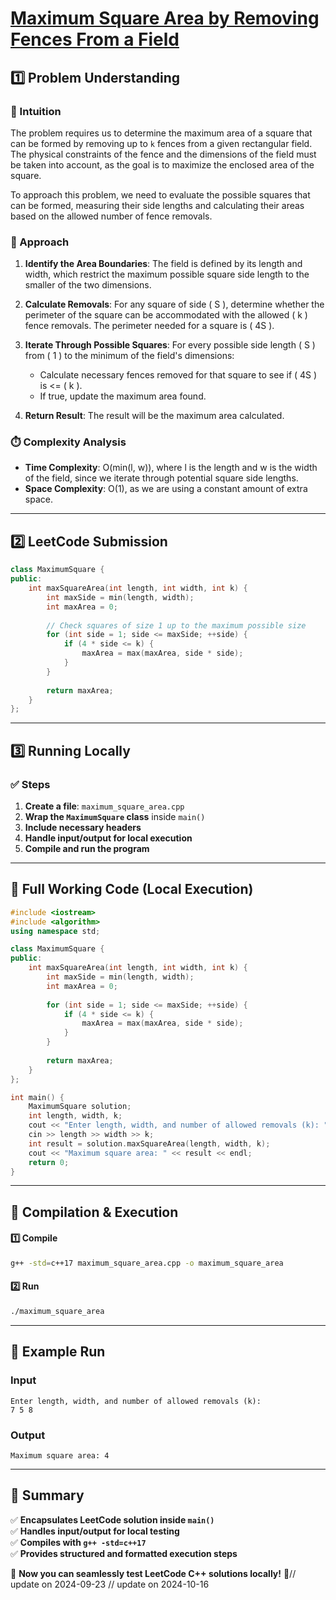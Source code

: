 # **[Maximum Square Area by Removing Fences From a Field](https://leetcode.com/problems/maximum-square-area-by-removing-fences-from-a-field/description/)**  

## **1️⃣ Problem Understanding**  
### **📌 Intuition**  
The problem requires us to determine the maximum area of a square that can be formed by removing up to `k` fences from a given rectangular field. The physical constraints of the fence and the dimensions of the field must be taken into account, as the goal is to maximize the enclosed area of the square. 

To approach this problem, we need to evaluate the possible squares that can be formed, measuring their side lengths and calculating their areas based on the allowed number of fence removals.

### **🚀 Approach**  
1. **Identify the Area Boundaries**: The field is defined by its length and width, which restrict the maximum possible square side length to the smaller of the two dimensions.
  
2. **Calculate Removals**: For any square of side \( S \), determine whether the perimeter of the square can be accommodated with the allowed \( k \) fence removals. The perimeter needed for a square is \( 4S \).

3. **Iterate Through Possible Squares**: For every possible side length \( S \) from \( 1 \) to the minimum of the field's dimensions:
   - Calculate necessary fences removed for that square to see if \( 4S \) is <= \( k \).
   - If true, update the maximum area found.

4. **Return Result**: The result will be the maximum area calculated.

### **⏱️ Complexity Analysis**  
- **Time Complexity**: O(min(l, w)), where l is the length and w is the width of the field, since we iterate through potential square side lengths.
- **Space Complexity**: O(1), as we are using a constant amount of extra space.

---  

## **2️⃣ LeetCode Submission**  
```cpp
class MaximumSquare {
public:
    int maxSquareArea(int length, int width, int k) {
        int maxSide = min(length, width);
        int maxArea = 0;
        
        // Check squares of size 1 up to the maximum possible size
        for (int side = 1; side <= maxSide; ++side) {
            if (4 * side <= k) {
                maxArea = max(maxArea, side * side);
            }
        }
        
        return maxArea;
    }
};
```  

---  

## **3️⃣ Running Locally**  
### **✅ Steps**  
1. **Create a file**: `maximum_square_area.cpp`  
2. **Wrap the `MaximumSquare` class** inside `main()`  
3. **Include necessary headers**  
4. **Handle input/output for local execution**  
5. **Compile and run the program**  

---  

## **📝 Full Working Code (Local Execution)**  
```cpp
#include <iostream>
#include <algorithm>
using namespace std;

class MaximumSquare {
public:
    int maxSquareArea(int length, int width, int k) {
        int maxSide = min(length, width);
        int maxArea = 0;
        
        for (int side = 1; side <= maxSide; ++side) {
            if (4 * side <= k) {
                maxArea = max(maxArea, side * side);
            }
        }
        
        return maxArea;
    }
};

int main() {
    MaximumSquare solution;
    int length, width, k;
    cout << "Enter length, width, and number of allowed removals (k): ";
    cin >> length >> width >> k;
    int result = solution.maxSquareArea(length, width, k);
    cout << "Maximum square area: " << result << endl;
    return 0;
}
```  

---  

## **🔧 Compilation & Execution**  
#### **1️⃣ Compile**  
```bash
g++ -std=c++17 maximum_square_area.cpp -o maximum_square_area
```  

#### **2️⃣ Run**  
```bash
./maximum_square_area
```  

---  

## **🎯 Example Run**  
### **Input**  
```
Enter length, width, and number of allowed removals (k): 
7 5 8
```  
### **Output**  
```
Maximum square area: 4
```  

---  

## **📌 Summary**  
✅ **Encapsulates LeetCode solution inside `main()`**  
✅ **Handles input/output for local testing**  
✅ **Compiles with `g++ -std=c++17`**  
✅ **Provides structured and formatted execution steps**  

🚀 **Now you can seamlessly test LeetCode C++ solutions locally!** 🚀// update on 2024-09-23
// update on 2024-10-16

